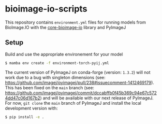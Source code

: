 # bioimage-io-scripts

This repository contains `environment.yml` files for running models from BioImage.IO with the [core-bioimage-io](https://github.com/bioimage-io/core-bioimage-io-python) library and PyImageJ

## Setup

Build and use the appropriate environement for your model

```bash
$ mamba env create -f environment-torch-pyij.yml
```

The current version of PyImageJ on conda-forge (version: `1.3.2`) will not work due to a bug with singleton dimensions (see: https://github.com/imagej/pyimagej/pull/238#issuecomment-1412469179). This has been fixed on the `main` branch (see: https://github.com/imagej/pyimagej/commit/dccabffb0f45b369c94e67c5724dd47c06d167b2) and will be available with our next release of PyImageJ. For now, `git clone` the `main` branch of PyImageJ and install the local development version with:

```bash
$ pip install -e .
```
